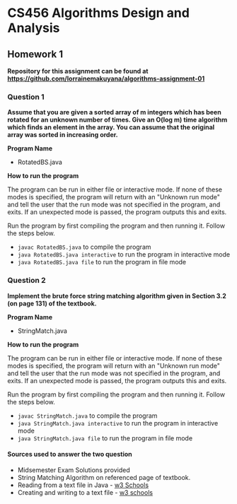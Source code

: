 # CS456 Algorithms Design and Analysis 
## Homework 1 
**Repository for this assignment can be found at https://github.com/lorrainemakuyana/algorithms-assignment-01**

### Question 1 
**Assume that you are given a sorted array of m integers which has been rotated for an unknown number of times. Give an O(log m) time algorithm which finds an element in the array. You can assume that the original array was sorted in increasing order.**

**Program Name** 
* RotatedBS.java 

**How to run the program**

 
The program can be run in either file or interactive mode. If none of these modes is specified, the program will return with an "Unknown run mode" and tell the user that the run mode was not specified in the program, and exits. If an unexpected mode is passed, the program outputs this and exits.


Run the program by first compiling the program and then running it. Follow the steps below. 
* <code>javac RotatedBS.java</code> to compile the program 
* <code>java RotatedBS.java interactive</code> to run the program in interactive mode
* <code>java RotatedBS.java file</code> to run the program in file mode

### Question 2
**Implement the brute force string matching algorithm given in Section 3.2 (on page 131) of the textbook.**

**Program Name** 
* StringMatch.java 

**How to run the program** 


The program can be run in either file or interactive mode. If none of these modes is specified, the program will return with an "Unknown run mode" and tell the user that the run mode was not specified in the program, and exits. If an unexpected mode is passed, the program outputs this and exits.


Run the program by first compiling the program and then running it. Follow the steps below. 
* <code>javac StringMatch.java</code> to compile the program 
* <code>java StringMatch.java interactive</code> to run the program in interactive mode
* <code>java StringMatch.java file</code> to run the program in file mode

#### Sources used to answer the two question
* Midsemester Exam Solutions provided
* String Matching Algorithm on referenced page of textbook.
* Reading from a text file in Java - [w3 Schools](https://www.w3schools.com/java/java_files_read.asp)
* Creating and writing to a text file - [w3 schools](https://www.w3schools.com/java/java_files_create.asp)

